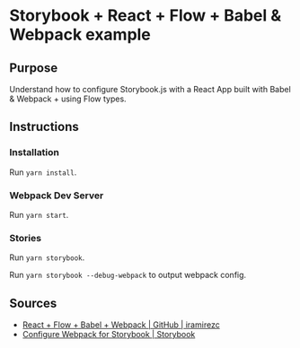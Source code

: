 # Storybook + React + Flow + Babel & Webpack example

## Purpose

Understand how to configure Storybook.js with a React App built with Babel & Webpack + using Flow types.

## Instructions

### Installation

Run `yarn install`.

### Webpack Dev Server

Run `yarn start`.

### Stories

Run `yarn storybook`.

Run `yarn storybook --debug-webpack` to output webpack config.

## Sources

- [React + Flow + Babel + Webpack | GitHub | iramirezc](https://github.com/iramirezc-sandbox/flow/tree/main/examples/with-react)
- [Configure Webpack for Storybook | Storybook](https://storybook.js.org/docs/react/configure/webpack)

